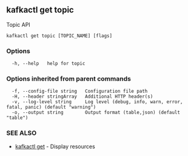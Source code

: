 ## kafkactl get topic

Topic API

```
kafkactl get topic [TOPIC_NAME] [flags]
```

### Options

```
  -h, --help   help for topic
```

### Options inherited from parent commands

```
  -f, --config-file string   Configuration file path
  -H, --header stringArray   Additional HTTP header(s)
  -v, --log-level string     Log level (debug, info, warn, error, fatal, panic) (default "warning")
  -o, --output string        Output format (table,json) (default "table")
```

### SEE ALSO

* [kafkactl get](kafkactl_get.md)	 - Display resources

